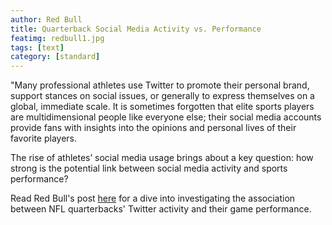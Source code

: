 ```yaml
---
author: Red Bull
title: Quarterback Social Media Activity vs. Performance
featimg: redbull1.jpg
tags: [text]
category: [standard]
---
```


"Many professional athletes use Twitter to promote their personal brand, support stances on social issues, or generally to express themselves on a global, immediate scale. It is sometimes forgotten that elite sports players are multidimensional people like everyone else; their social media accounts provide fans with insights into the opinions and personal lives of their favorite players.

The rise of athletes’ social media usage brings about a key question: how strong is the potential link between social media activity and sports performance?

Read Red Bull's post  <a href="https://stat231-f20.github.io/Blog-Red-Bull/" target="blank">here</a> for a dive into investigating the association between NFL quarterbacks' Twitter activity and their game performance.

